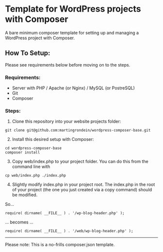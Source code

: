 # Template for WordPress projects with Composer

A bare minimum composer template for setting up and managing a WordPress project with Composer.

## How To Setup:

Please see requirements below before moving on to the steps.

### Requirements:
- Server with PHP / Apache (or Nginx) / MySQL (or PostreSQL)
- Git
- Composer

### Steps:

1. Clone this repository into your website projects folder:

```
git clone git@github.com:martingrondein/wordpress-composer-base.git
```

2. Install this desired setup with Composer:

```
cd wordpress-composer-base
composer install
```

3. Copy web/index.php to your project folder. You can do this from the command line with

```
cp web/index.php ./index.php
```

4. Slightly modify index.php in your project root. The index.php in the root of your project (the one you just created via a copy command) should be modified.

So...
```
require( dirname( __FILE__ ) . '/wp-blog-header.php' );
```
... becomes ...
```
require( dirname( __FILE__ ) . '/web/wp-blog-header.php' );
```
--- 
Please note: This is a no-frills composer.json template.
